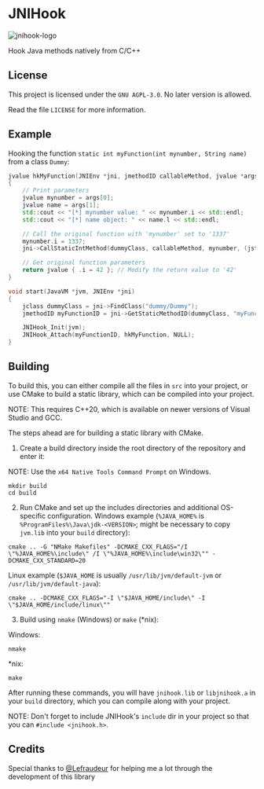 # JNIHook
![jnihook-logo](https://raw.githubusercontent.com/rdbo/jnihook/master/LOGO.png)

Hook Java methods natively from C/C++

## License
This project is licensed under the `GNU AGPL-3.0`. No later version is allowed.

Read the file `LICENSE` for more information.

## Example
Hooking the function `static int myFunction(int mynumber, String name)` from a class `Dummy`:
```c++
jvalue hkMyFunction(JNIEnv *jni, jmethodID callableMethod, jvalue *args, size_t nargs, void *arg)
{
	// Print parameters
	jvalue mynumber = args[0];
	jvalue name = args[1];
	std::cout << "[*] mynumber value: " << mynumber.i << std::endl;
	std::cout << "[*] name object: " << name.l << std::endl;

	// Call the original function with 'mynumber' set to '1337'
	mynumber.i = 1337;
	jni->CallStaticIntMethod(dummyClass, callableMethod, mynumber, (jstring)&name);

	// Get original function parameters
	return jvalue { .i = 42 }; // Modify the return value to '42'
}

void start(JavaVM *jvm, JNIEnv *jni)
{
	jclass dummyClass = jni->FindClass("dummy/Dummy");
	jmethodID myFunctionID = jni->GetStaticMethodID(dummyClass, "myFunction", "(ILjava/lang/String;)I");

	JNIHook_Init(jvm);
	JNIHook_Attach(myFunctionID, hkMyFunction, NULL);
}
```

## Building
To build this, you can either compile all the files in `src` into your project, or
use CMake to build a static library, which can be compiled into your project.

NOTE: This requires C++20, which is available on newer versions of Visual Studio and GCC.

The steps ahead are for building a static library with CMake.


1. Create a build directory inside the root directory of the repository and enter it:

NOTE: Use the `x64 Native Tools Command Prompt` on Windows.
```
mkdir build
cd build
```

2. Run CMake and set up the includes directories and additional OS-specific configuration.
Windows example (`%JAVA_HOME%` is `%ProgramFiles%\Java\jdk-<VERSION>`; might be necessary to copy `jvm.lib` into your `build` directory):
```
cmake .. -G "NMake Makefiles" -DCMAKE_CXX_FLAGS="/I \"%JAVA_HOME%\include\" /I \"%JAVA_HOME%\include\win32\"" -DCMAKE_CXX_STANDARD=20
```
Linux example (`$JAVA_HOME` is usually `/usr/lib/jvm/default-jvm` or `/usr/lib/jvm/default-java`):
```
cmake .. -DCMAKE_CXX_FLAGS="-I \"$JAVA_HOME/include\" -I \"$JAVA_HOME/include/linux\""
```

3. Build using `nmake` (Windows) or `make` (*nix):

Windows:
```
nmake
```
*nix:
```
make
```

After running these commands, you will have `jnihook.lib` or `libjnihook.a` in your `build` directory, which you can compile along with your project.

NOTE: Don't forget to include JNIHook's `include` dir in your project so that you can `#include <jnihook.h>`.

## Credits
Special thanks to [@Lefraudeur](https://github.com/Lefraudeur) for helping me a lot through the development of this library
